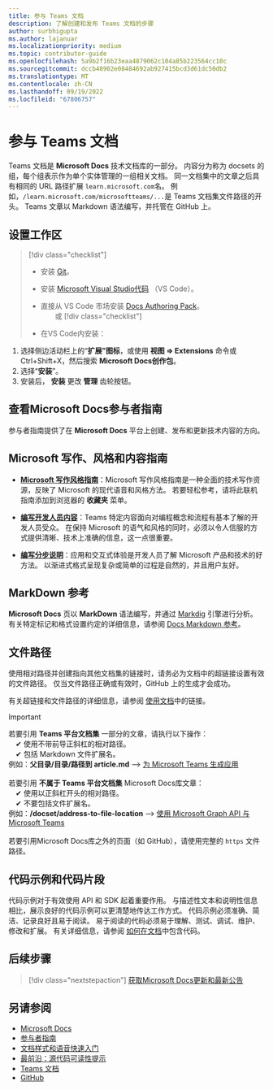 ```yaml
---
title: 参与 Teams 文档
description: 了解创建和发布 Teams 文档的步骤
author: surbhigupta
ms.author: lajanuar
ms.localizationpriority: medium
ms.topic: contributor-guide
ms.openlocfilehash: 5a9b2f16b23eaa4879062c104a85b223564cc10c
ms.sourcegitcommit: dccb48902e08484692ab927415bcd3d61dc50db2
ms.translationtype: MT
ms.contentlocale: zh-CN
ms.lasthandoff: 09/19/2022
ms.locfileid: "67806757"
---
```

# <a name="contribute-to-teams-documentation"></a>参与 Teams 文档

Teams 文档是 **Microsoft Docs** 技术文档库的一部分。 内容分为称为 docsets 的组，每个组表示作为单个实体管理的一组相关文档。 同一文档集中的文章之后具有相同的 URL 路径扩展 `learn.microsoft.com`名。 例如，`/learn.microsoft.com/microsoftteams/...`是 Teams 文档集文件路径的开头。 Teams 文章以 Markdown 语法编写，并托管在 GitHub 上。

## <a name="set-up-your-workspace"></a>设置工作区

> [!div class="checklist"]
>
> * 安装 [Git](https://git-scm.com/book/en/v2/Getting-Started-Installing-Git)。
> * 安装 [Microsoft Visual Studio代码](https://code.visualstudio.com/) （VS Code）。
> * 直接从 VS Code 市场安装 [Docs Authoring Pack](https://marketplace.visualstudio.com/items?itemName=docsmsft.docs-authoring-pack)。<br>&emsp;&emsp;或
[!div class="checklist"]
>
> * 在VS Code内安装：

   1. 选择侧边活动栏上的“**扩展”图标**，或使用 **视图 => Extensions** 命令或 Ctrl+Shift+X，然后搜索 **Microsoft Docs创作包**。
   1. 选择“**安装**”。
   1. 安装后， **安装** 更改 **管理** 齿轮按钮。

## <a name="review-the-microsoft-docs-contributors-guide"></a>查看Microsoft Docs参与者指南

参与者指南提供了在 **Microsoft Docs** 平台上创建、发布和更新技术内容的方向。

## <a name="microsoft-writing-style-and-content-guides"></a>Microsoft 写作、风格和内容指南

* **[Microsoft 写作风格指南](/style-guide/welcome)**：Microsoft 写作风格指南是一种全面的技术写作资源，反映了 Microsoft 的现代语音和风格方法。 若要轻松参考，请将此联机指南添加到浏览器的 **收藏夹** 菜单。

* **[编写开发人员内容](/style-guide/developer-content/)**：Teams 特定内容面向对编程概念和流程有基本了解的开发人员受众。 在保持 Microsoft 的语气和风格的同时，必须以令人信服的方式提供清晰、技术上准确的信息，这一点很重要。

* **[编写分步说明](/style-guide/procedures-instructions/writing-step-by-step-instructions)**：应用和交互式体验是开发人员了解 Microsoft 产品和技术的好方法。 以渐进式格式呈现复杂或简单的过程是自然的，并且用户友好。

## <a name="markdown-reference"></a>MarkDown 参考

**Microsoft Docs** 页以 **MarkDown** 语法编写，并通过 [Markdig](https://github.com/lunet-io/markdig) 引擎进行分析。 有关特定标记和格式设置约定的详细信息，请参阅 [Docs Markdown 参考](/contribute/markdown-reference)。

## <a name="file-paths"></a>文件路径

使用相对路径并创建指向其他文档集的链接时，请务必为文档中的超链接设置有效的文件路径。 仅当文件路径正确或有效时，GitHub 上的生成才会成功。

有关超链接和文件路径的详细信息，请参阅 [使用文档](/contribute/how-to-write-links)中的链接。

> [!IMPORTANT]
> 若要引用 **Teams 平台文档集** 一部分的文章，请执行以下操作：<br>
> &emsp;&#x2714; 使用不带前导正斜杠的相对路径。<br>
> &emsp;&#x2714; 包括 Markdown 文件扩展名。<br>
>例如：**父目录/目录/路径到 article.md** —> [为 Microsoft Teams 生成应用](../concepts/building-an-app.md) <br><br>
> 若要引用 **不属于 Teams 平台文档集** Microsoft Docs库文章：<br>
> &emsp;&#x2714; 使用以正斜杠开头的相对路径。<br>&emsp;&#x2714; 不要包括文件扩展名。<br>
> 例如：**/docset/address-to-file-location** —> [使用 Microsoft Graph API 与 Microsoft Teams](/graph/api/resources/teams-api-overview)<br><br>
> 若要引用Microsoft Docs库之外的页面（如 GitHub），请使用完整的 `https` 文件路径。<br>

## <a name="code-samples-and-snippets"></a>代码示例和代码片段

代码示例对于有效使用 API 和 SDK 起着重要作用。 与描述性文本和说明性信息相比，展示良好的代码示例可以更清楚地传达工作方式。 代码示例必须准确、简洁、记录良好且易于阅读。 易于阅读的代码必须易于理解、测试、调试、维护、修改和扩展。 有关详细信息，请参阅 [如何在文档](/contribute/code-in-docs)中包含代码。

## <a name="next-step"></a>后续步骤

> [!div class="nextstepaction"]
> [获取Microsoft Docs更新和最新公告](/teamblog)

## <a name="see-also"></a>另请参阅

* [Microsoft Docs](/)
* [参与者指南](/contribute)
* [文档样式和语音快速入门](/contribute/style-quick-start)
* [最前沿：源代码可读性提示](/archive/msdn-magazine/2014/october/cutting-edge-source-code-readability-tips)
* [Teams 文档](/microsoftteams/platform/overview)
* [GitHub](https://github.com/MicrosoftDocs/msteams-docs/tree/master/msteams-platform)
